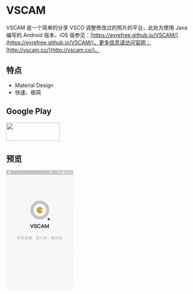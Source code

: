 # VSCAM

VSCAM 是一个简单的分享 VSCO 调整修改过的照片的平台，此处为使用 Java 编写的 Android 版本，iOS 版参见：[https://eyrefree.github.io/VSCAM/](https://eyrefree.github.io/VSCAM/)，更多信息请访问官网：[http://vscam.co/](http://vscam.co/)。

## 特点

  * Material Design
  * 快速、极简

## Google Play

<a target='_blank' href='https://play.google.com/store/apps/details?id=com.x.vscam'>
	<img src='https://camo.githubusercontent.com/10fe76c8a0f9b9d8e5bee8170d88a3293449305a/68747470733a2f2f6f776e636c6f75642e6f72672f77702d636f6e74656e742f7468656d65732f6f776e636c6f75646f72676e65772f6173736574732f696d672f636c69656e74732f627574746f6e732f676f6f676c65706c61792e706e67' width='144' height='49'/>
</a>

## 预览

![gif](https://raw.githubusercontent.com/ayaseruri/vscam/master/gif/gif.gif)
